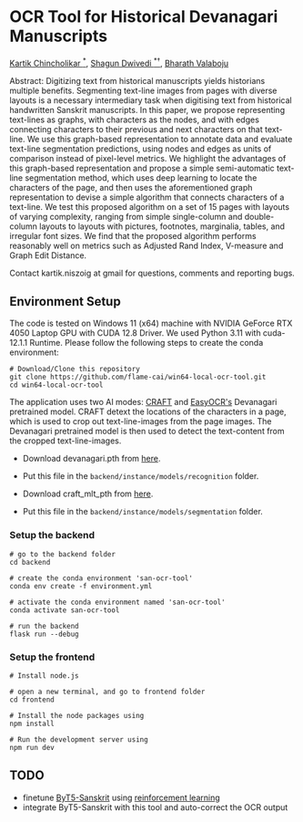 # OCR Tool for Historical Devanagari Manuscripts
[Kartik Chincholikar <sup>*</sup>](https://kartikchincholikar.github.io/), [Shagun Dwivedi <sup>*†</sup>](https://shagundwivedi.github.io/), [Bharath Valaboju](https://Bharath314.github.io/)
<!-- **[Paper](https://arxiv.org/abs/2502.12534), [Project Page](https://theialab.github.io/noksr/)** -->
<!-- ![noksr](assets/Teaser.png) -->

Abstract: Digitizing text from historical manuscripts yields historians multiple benefits. Segmenting text-line images from pages with diverse layouts is a necessary intermediary task when digitising text from historical handwritten Sanskrit manuscripts. In this paper, we propose representing text-lines as graphs, with characters as the nodes, and with edges connecting characters to their previous and next characters on that text-line. We use this graph-based representation to annotate data and evaluate text-line segmentation predictions, using nodes and edges as units of comparison instead of pixel-level metrics. We highlight the advantages of this graph-based representation and propose a simple semi-automatic text-line segmentation method, which uses deep learning to locate the characters of the page, and then uses the aforementioned graph representation to devise a simple algorithm that connects characters of a text-line. We test this proposed algorithm on a set of 15 pages with layouts of varying complexity, ranging from simple single-column and double-column layouts to layouts with pictures, footnotes, marginalia, tables, and irregular font sizes. We find that the proposed algorithm performs reasonably well on metrics such as Adjusted Rand Index, V-measure and Graph Edit Distance.

Contact kartik.niszoig at gmail for questions, comments and reporting bugs.

<!-- ## News    

- [2025/05/30] Beta Version Updated -->

## Environment Setup
The code is tested on Windows 11 (x64) machine with NVIDIA GeForce RTX 4050 Laptop GPU with CUDA 12.8 Driver. We used Python 3.11 with cuda-12.1.1 Runtime. Please follow the following steps to create the conda environment:

```
# Download/Clone this repository
git clone https://github.com/flame-cai/win64-local-ocr-tool.git
cd win64-local-ocr-tool
```

The application uses two AI modes: [CRAFT](https://github.com/clovaai/CRAFT-pytorch) and [EasyOCR's](https://github.com/JaidedAI) Devanagari pretrained model. CRAFT detext the locations of the characters in a page, which is used to crop out text-line-images from the page images.
The Devanagari pretrained model is then used to detect the text-content from the cropped text-line-images. 

- Download devanagari.pth from [here](https://github.com/JaidedAI/EasyOCR/releases/download/pre-v1.1.6/devanagari.zip). 
- Put this file in the `backend/instance/models/recognition` folder.

- Download craft_mlt_pth from [here](https://huggingface.co/amitesh863/craft/resolve/main/craft_mlt_25k.pth?download=true). 
- Put this file in the `backend/instance/models/segmentation` folder.

### Setup the backend
```
# go to the backend folder
cd backend

# create the conda environment 'san-ocr-tool'
conda env create -f environment.yml

# activate the conda environment named 'san-ocr-tool'
conda activate san-ocr-tool

# run the backend
flask run --debug
```

### Setup the frontend
```
# Install node.js

# open a new terminal, and go to frontend folder
cd frontend

# Install the node packages using
npm install

# Run the development server using 
npm run dev
```

## TODO
- finetune [ByT5-Sanskrit](https://huggingface.co/chronbmm/sanskrit-byt5-ocr-postcorrection) using [reinforcement learning](https://arxiv.org/abs/2501.17161)
- integrate ByT5-Sanskrit with this tool and auto-correct the OCR output
 
